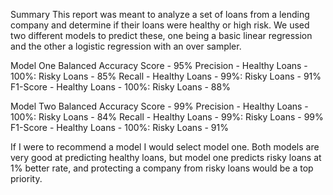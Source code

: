 Summary
This report was meant to analyze a set of loans from a lending company and determine if their loans were healthy or high risk. We used two different models to predict these, one being a basic linear regression and the other a logistic regression with an over sampler. 

Model One 
Balanced Accuracy Score - 95%
Precision - Healthy Loans - 100%: Risky Loans - 85%
Recall - Healthy Loans - 99%: Risky Loans - 91%
F1-Score - Healthy Loans - 100%: Risky Loans - 88%

Model Two
Balanced Accuracy Score - 99%
Precision - Healthy Loans - 100%: Risky Loans - 84%
Recall - Healthy Loans - 99%: Risky Loans - 99%
F1-Score - Healthy Loans - 100%: Risky Loans - 91%

If I were to recommend a model I would select model one. Both models are very good at predicting healthy loans, but model one predicts risky loans at 1% better rate, and protecting a company from risky loans would be a top priority. 
